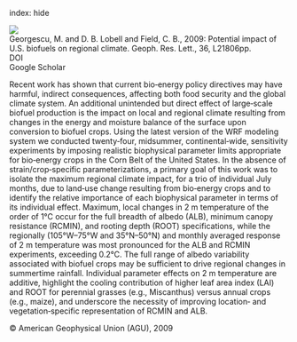 index: hide

<div class="Citation">
    <div class="Citation-thumb CitationThumb-linked"  data-href="https://doi.org/10.1029/2009gl040477">
      <img src="https://static.claimspace.cloud/climate-study-static/refs/thumbs/11/Georgescu_et_al_2009-thumb.png" />
    </div>

  <div class="Citation-body">
    <div class="Citation-text">Georgescu, M. and D. B. Lobell and Field, C. B., 2009: Potential impact of U.S. biofuels on regional climate. <span class="Article-journal">Geoph. Res. Lett., </span><span class="Article-volume">36, </span>L21806pp.</div>
    <div class="Citation-links">
      <div class="CitationLink" data-href="https://doi.org/10.1029/2009gl040477">
        <div class="CitationLink-icon CitationLink-Doi"></div>
        <div class="CitationLink-text">DOI</div>
      </div>
      <div class="CitationLink" data-href="https://scholar.google.com/scholar?q=10.1029/2009gl040477">
        <div class="CitationLink-icon CitationLink-Scholar"></div>
        <div class="CitationLink-text">Google Scholar</div>
      </div>
    </div>
  </div>
</div>

Recent work has shown that current bio‐energy policy directives may have harmful, indirect consequences, affecting both food security and the global climate system. An additional unintended but direct effect of large‐scale biofuel production is the impact on local and regional climate resulting from changes in the energy and moisture balance of the surface upon conversion to biofuel crops. Using the latest version of the WRF modeling system we conducted twenty‐four, midsummer, continental‐wide, sensitivity experiments by imposing realistic biophysical parameter limits appropriate for bio‐energy crops in the Corn Belt of the United States. In the absence of strain/crop‐specific parameterizations, a primary goal of this work was to isolate the maximum regional climate impact, for a trio of individual July months, due to land‐use change resulting from bio‐energy crops and to identify the relative importance of each biophysical parameter in terms of its individual effect. Maximum, local changes in 2 m temperature of the order of 1°C occur for the full breadth of albedo (ALB), minimum canopy resistance (RCMIN), and rooting depth (ROOT) specifications, while the regionally (105°W–75°W and 35°N–50°N) and monthly averaged response of 2 m temperature was most pronounced for the ALB and RCMIN experiments, exceeding 0.2°C. The full range of albedo variability associated with biofuel crops may be sufficient to drive regional changes in summertime rainfall. Individual parameter effects on 2 m temperature are additive, highlight the cooling contribution of higher leaf area index (LAI) and ROOT for perennial grasses (e.g., Miscanthus) versus annual crops (e.g., maize), and underscore the necessity of improving location‐ and vegetation‐specific representation of RCMIN and ALB.

<div class="Citation-copy">
&copy; American Geophysical Union (AGU), 2009
</div>